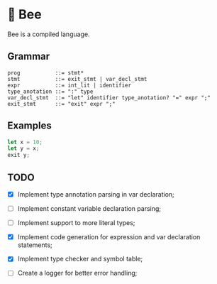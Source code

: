 # 🐝 Bee

Bee is a compiled language.

## Grammar

```ebnf
prog           ::= stmt*
stmt           ::= exit_stmt | var_decl_stmt
expr           ::= int_lit | identifier
type_anotation ::= ":" type
var_decl_stmt  ::= "let" identifier type_anotation? "=" expr ";"
exit_stmt      ::= "exit" expr ";"
```

## Examples

```ts
let x = 10;
let y = x;
exit y;
```

## TODO
- [x] Implement type annotation parsing in var declaration;
- [ ] Implement constant variable declaration parsing;
- [ ] Implement support to more literal types;
- [x] Implement code generation for expression and var declaration statements;
- [x] Implement type checker and symbol table;
- [ ] Create a logger for better error handling;

